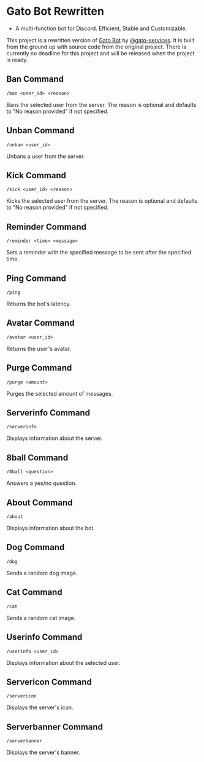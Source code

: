 # Gato Bot Rewritten
- A multi-function bot for Discord. Efficient, Stable and Customizable.

This project is a rewritten version of [Gato Bot](https://github.com/gato-services/gato-bot) by [@gato-services](https://github.com/gato-services).
It is built from the ground up with source code from the original project.
There is currently no deadline for this project and will be released when the project is ready.

## Ban Command
`/ban <user_id> <reason>`

Bans the selected user from the server. The reason is optional and defaults to "No reason provided" if not specified.

## Unban Command
`/unban <user_id>`

Unbans a user from the server.

## Kick Command
`/kick <user_id> <reason>`

Kicks the selected user from the server. The reason is optional and defaults to "No reason provided" if not specified.

## Reminder Command
`/reminder <time> <message>`

Sets a reminder with the specified message to be sent after the specified time.

## Ping Command
`/ping`

Returns the bot's latency.

## Avatar Command
`/avatar <user_id>`

Returns the user's avatar.

## Purge Command
`/purge <amount>`

Purges the selected amount of messages.

## Serverinfo Command
`/serverinfo`

Displays information about the server.

## 8ball Command
`/8ball <question>`

Answers a yes/no question.

## About Command
`/about`

Displays information about the bot.

## Dog Command
`/dog`

Sends a random dog image.

## Cat Command
`/cat`

Sends a random cat image.

## Userinfo Command
`/userinfo <user_id>`

Displays information about the selected user.

## Servericon Command
`/servericon`

Displays the server's icon.

## Serverbanner Command
`/serverbanner`

Displays the server's banner.
